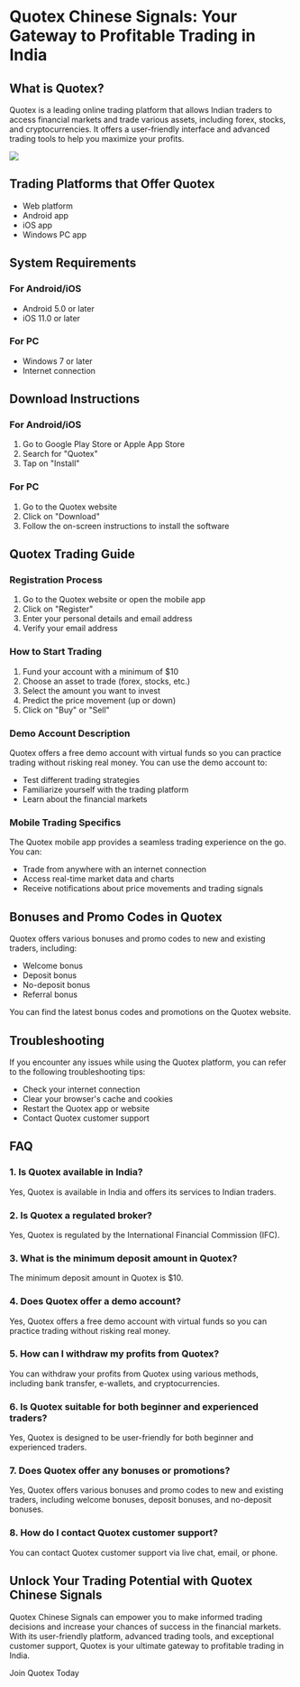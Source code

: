 # Quotex Chinese Signals: Your Gateway to Profitable Trading in India

## What is Quotex?

Quotex is a leading online trading platform that allows Indian traders
to access financial markets and trade various assets, including forex,
stocks, and cryptocurrencies. It offers a user-friendly interface and
advanced trading tools to help you maximize your profits.

[![](https://static.quotex.io/files/4_en/300_250.jpg)](https://traff.sbs/brokerqxlid)

## Trading Platforms that Offer Quotex

-   Web platform
-   Android app
-   iOS app
-   Windows PC app

## System Requirements

### For Android/iOS

-   Android 5.0 or later
-   iOS 11.0 or later

### For PC

-   Windows 7 or later
-   Internet connection

## Download Instructions

### For Android/iOS

1.  Go to Google Play Store or Apple App Store
2.  Search for "Quotex"
3.  Tap on "Install"

### For PC

1.  Go to the Quotex website
2.  Click on "Download"
3.  Follow the on-screen instructions to install the software

## Quotex Trading Guide

### Registration Process

1.  Go to the Quotex website or open the mobile app
2.  Click on "Register"
3.  Enter your personal details and email address
4.  Verify your email address

### How to Start Trading

1.  Fund your account with a minimum of \$10
2.  Choose an asset to trade (forex, stocks, etc.)
3.  Select the amount you want to invest
4.  Predict the price movement (up or down)
5.  Click on "Buy" or "Sell"

### Demo Account Description

Quotex offers a free demo account with virtual funds so you can practice
trading without risking real money. You can use the demo account to:

-   Test different trading strategies
-   Familiarize yourself with the trading platform
-   Learn about the financial markets

### Mobile Trading Specifics

The Quotex mobile app provides a seamless trading experience on the go.
You can:

-   Trade from anywhere with an internet connection
-   Access real-time market data and charts
-   Receive notifications about price movements and trading signals

## Bonuses and Promo Codes in Quotex

Quotex offers various bonuses and promo codes to new and existing
traders, including:

-   Welcome bonus
-   Deposit bonus
-   No-deposit bonus
-   Referral bonus

You can find the latest bonus codes and promotions on the Quotex
website.

## Troubleshooting

If you encounter any issues while using the Quotex platform, you can
refer to the following troubleshooting tips:

-   Check your internet connection
-   Clear your browser\'s cache and cookies
-   Restart the Quotex app or website
-   Contact Quotex customer support

## FAQ

### 1. Is Quotex available in India?

Yes, Quotex is available in India and offers its services to Indian
traders.

### 2. Is Quotex a regulated broker?

Yes, Quotex is regulated by the International Financial Commission
(IFC).

### 3. What is the minimum deposit amount in Quotex?

The minimum deposit amount in Quotex is \$10.

### 4. Does Quotex offer a demo account?

Yes, Quotex offers a free demo account with virtual funds so you can
practice trading without risking real money.

### 5. How can I withdraw my profits from Quotex?

You can withdraw your profits from Quotex using various methods,
including bank transfer, e-wallets, and cryptocurrencies.

### 6. Is Quotex suitable for both beginner and experienced traders?

Yes, Quotex is designed to be user-friendly for both beginner and
experienced traders.

### 7. Does Quotex offer any bonuses or promotions?

Yes, Quotex offers various bonuses and promo codes to new and existing
traders, including welcome bonuses, deposit bonuses, and no-deposit
bonuses.

### 8. How do I contact Quotex customer support?

You can contact Quotex customer support via live chat, email, or phone.

## Unlock Your Trading Potential with Quotex Chinese Signals

Quotex Chinese Signals can empower you to make informed trading
decisions and increase your chances of success in the financial markets.
With its user-friendly platform, advanced trading tools, and exceptional
customer support, Quotex is your ultimate gateway to profitable trading
in India.

Join Quotex Today

